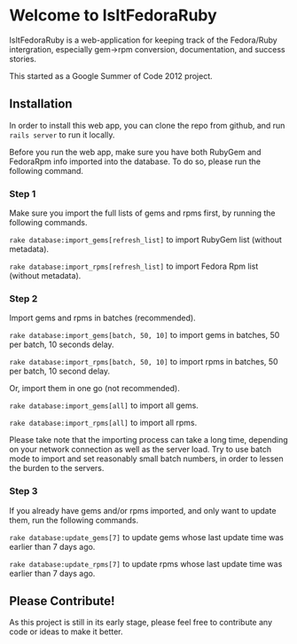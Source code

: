 # Welcome to IsItFedoraRuby #

IsItFedoraRuby is a web-application for keeping track of the Fedora/Ruby intergration, especially gem->rpm conversion, documentation, and success stories.

This started as a Google Summer of Code 2012 project.

## Installation ##

In order to install this web app, you can clone the repo from github, and run `rails server` to run it locally.

Before you run the web app, make sure you have both RubyGem and FedoraRpm info imported into the database. To do so, please run the following command.

### Step 1 ###

Make sure you import the full lists of gems and rpms first, by running the following commands.

`rake database:import_gems[refresh_list]` to import RubyGem list (without metadata).

`rake database:import_rpms[refresh_list]` to import Fedora Rpm list (without metadata).

### Step 2 ###

Import gems and rpms in batches (recommended).

`rake database:import_gems[batch, 50, 10]` to import gems in batches, 50 per batch, 10 seconds delay.

`rake database:import_rpms[batch, 50, 10]` to import rpms in batches, 50 per batch, 10 second delay.

Or, import them in one go (not recommended).

`rake database:import_gems[all]` to import all gems.

`rake database:import_rpms[all]` to import all rpms.

Please take note that the importing process can take a long time, depending on your network connection as well as the server load. Try to use batch mode to import and set reasonably small batch numbers, in order to lessen the burden to the servers.

### Step 3 ###

If you already have gems and/or rpms imported, and only want to update them, run the following commands.

`rake database:update_gems[7]` to update gems whose last update time was earlier than 7 days ago.

`rake database:update_rpms[7]` to update rpms whose last update time was earlier than 7 days ago.

## Please Contribute! ##

As this project is still in its early stage, please feel free to contribute any code or ideas to make it better.